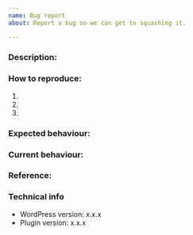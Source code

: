 ```yaml
---
name: Bug report
about: Report a bug so we can get to squashing it.

---
```


### Description:
<!-- Describe the bug in a clear and concise way. -->

### How to reproduce:
<!-- Describe the steps needed to reproduce this. -->
1.
2.
3.

### Expected behaviour:

### Current behaviour:

### Reference:
<!-- Screenshots and links that show the bug -->

### Technical info
* WordPress version: x.x.x
* Plugin version: x.x.x
